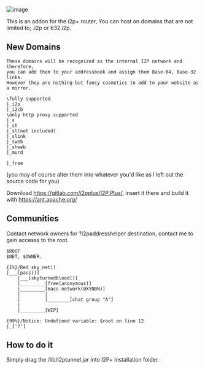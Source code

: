 ![image](https://user-images.githubusercontent.com/50222317/233506441-3152b56b-9e1f-4d43-8834-c8e9b55ca5f1.png)

This is an addon for the i2p+ router,
You can host on domains that are not limited to; .i2p or b32.i2p.

## New Domains
```
These domains will be recognized as the internal I2P network and therefore,
you can add them to your addressbook and assign them Base-64, Base-32 links.
However they are nothing but fancy cosmetics to add to your website as a mirror.

\fully supported
|_i2p
|_i2cb
\only http proxy supported
|_s
|_sh
|_sl(not included)
|_slink
|_sweb
|_shweb
|_murd

|_free

```

(you may of course alter them into whatever you'd like as I left out the source code for you)

Download https://gitlab.com/i2pplus/I2P.Plus/, insert it there and build it with https://ant.apache.org/

## Communities
Contact network owners for ?i2paddresshelper destination,
contact me to gain accesss to the root.

```
$ROOT
$NET, $OWNER.

{1%}/Red_sky_net()
|___[pass()]
    |___[skyturnedblood()]
    |_________[free(anonymous)]
    |_________[macs network(@XYN0N)]
    |         |
    |         |________[chat group "A"]
    |
    |_________[WIP]
    
{99%}/Notice: Undefined variable: $root on line 12
|_['?']

```

## How to do it
Simply drag the /lib/i2ptunnel.jar into I2P+ installation folder.
